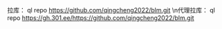 拉库：
ql repo https://github.com/qingcheng2022/blm.git
\n代理拉库：
ql repo https://gh.301.ee/https://github.com/qingcheng2022/blm.git
